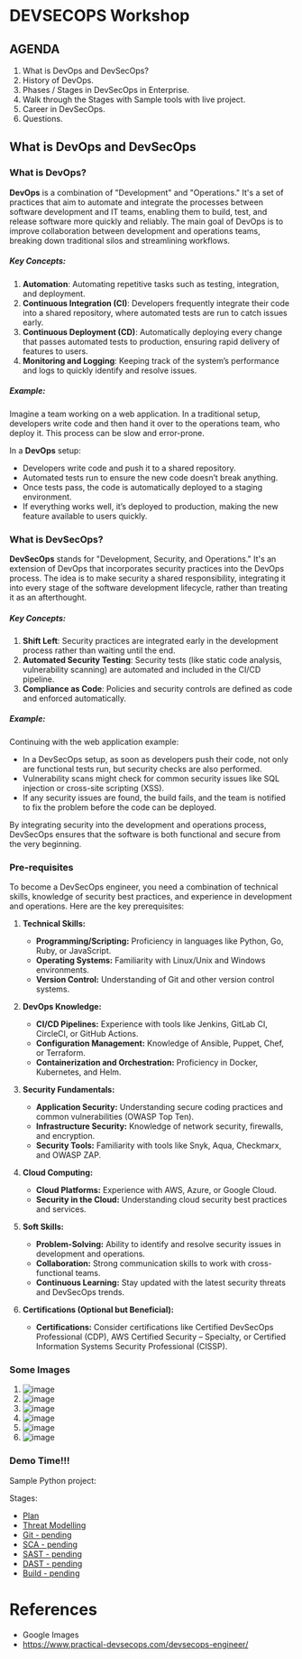 # DEVSECOPS Workshop

## AGENDA
1. What is DevOps and DevSecOps?
2. History of DevOps.
3. Phases / Stages in DevSecOps in Enterprise.
4. Walk through the Stages with Sample tools with live project.
5. Career in DevSecOps.
6. Questions.

## What is DevOps and DevSecOps
### What is DevOps?

**DevOps** is a combination of "Development" and "Operations." It's a set of practices that aim to automate and integrate the processes between software development and IT teams, enabling them to build, test, and release software more quickly and reliably. The main goal of DevOps is to improve collaboration between development and operations teams, breaking down traditional silos and streamlining workflows.

##### Key Concepts:
1. **Automation**: Automating repetitive tasks such as testing, integration, and deployment.
2. **Continuous Integration (CI)**: Developers frequently integrate their code into a shared repository, where automated tests are run to catch issues early.
3. **Continuous Deployment (CD)**: Automatically deploying every change that passes automated tests to production, ensuring rapid delivery of features to users.
4. **Monitoring and Logging**: Keeping track of the system’s performance and logs to quickly identify and resolve issues.

##### Example:
Imagine a team working on a web application. In a traditional setup, developers write code and then hand it over to the operations team, who deploy it. This process can be slow and error-prone.

In a **DevOps** setup:
- Developers write code and push it to a shared repository.
- Automated tests run to ensure the new code doesn’t break anything.
- Once tests pass, the code is automatically deployed to a staging environment.
- If everything works well, it’s deployed to production, making the new feature available to users quickly.

### What is DevSecOps?

**DevSecOps** stands for "Development, Security, and Operations." It's an extension of DevOps that incorporates security practices into the DevOps process. The idea is to make security a shared responsibility, integrating it into every stage of the software development lifecycle, rather than treating it as an afterthought.

##### Key Concepts:
1. **Shift Left**: Security practices are integrated early in the development process rather than waiting until the end.
2. **Automated Security Testing**: Security tests (like static code analysis, vulnerability scanning) are automated and included in the CI/CD pipeline.
3. **Compliance as Code**: Policies and security controls are defined as code and enforced automatically.

##### Example:
Continuing with the web application example:
- In a DevSecOps setup, as soon as developers push their code, not only are functional tests run, but security checks are also performed.
- Vulnerability scans might check for common security issues like SQL injection or cross-site scripting (XSS).
- If any security issues are found, the build fails, and the team is notified to fix the problem before the code can be deployed.

By integrating security into the development and operations process, DevSecOps ensures that the software is both functional and secure from the very beginning.

### Pre-requisites

To become a DevSecOps engineer, you need a combination of technical skills, knowledge of security best practices, and experience in development and operations. Here are the key prerequisites:

1. **Technical Skills:**
   - **Programming/Scripting:** Proficiency in languages like Python, Go, Ruby, or JavaScript.
   - **Operating Systems:** Familiarity with Linux/Unix and Windows environments.
   - **Version Control:** Understanding of Git and other version control systems.

2. **DevOps Knowledge:**
   - **CI/CD Pipelines:** Experience with tools like Jenkins, GitLab CI, CircleCI, or GitHub Actions.
   - **Configuration Management:** Knowledge of Ansible, Puppet, Chef, or Terraform.
   - **Containerization and Orchestration:** Proficiency in Docker, Kubernetes, and Helm.

3. **Security Fundamentals:**
   - **Application Security:** Understanding secure coding practices and common vulnerabilities (OWASP Top Ten).
   - **Infrastructure Security:** Knowledge of network security, firewalls, and encryption.
   - **Security Tools:** Familiarity with tools like Snyk, Aqua, Checkmarx, and OWASP ZAP.

4. **Cloud Computing:**
   - **Cloud Platforms:** Experience with AWS, Azure, or Google Cloud.
   - **Security in the Cloud:** Understanding cloud security best practices and services.

5. **Soft Skills:**
   - **Problem-Solving:** Ability to identify and resolve security issues in development and operations.
   - **Collaboration:** Strong communication skills to work with cross-functional teams.
   - **Continuous Learning:** Stay updated with the latest security threats and DevSecOps trends.

6. **Certifications (Optional but Beneficial):**
   - **Certifications:** Consider certifications like Certified DevSecOps Professional (CDP), AWS Certified Security – Specialty, or Certified Information Systems Security Professional (CISSP).


### Some Images
1. ![image](https://github.com/user-attachments/assets/bae4abd9-4269-4b70-bcac-5ba4e4000623)
2. ![image](https://github.com/user-attachments/assets/19783fad-42c8-4b90-9ed2-0b879efc9635)
3. ![image](https://github.com/user-attachments/assets/8943d3fc-55af-4513-8b2c-59edd4cb112f)
4. ![image](https://github.com/user-attachments/assets/ca4da463-89ad-43e8-89f0-4941d6da8d6b)
5. ![image](https://github.com/user-attachments/assets/c6c2ecc1-328f-4032-abe0-81b66bfc6ff2)
6. ![image](https://github.com/user-attachments/assets/31129e32-378b-46fc-ac11-96c349eb400e)

### Demo Time!!!

Sample Python project:

Stages:
- [Plan](./plan.md)
- [Threat Modelling](./tm.md)
- [Git - pending](./git.md)
- [SCA - pending](./sca.md)
- [SAST - pending](./sast.md)
- [DAST - pending](./dast.md)
- [Build - pending](./build.md)



# References
- Google Images
- https://www.practical-devsecops.com/devsecops-engineer/
